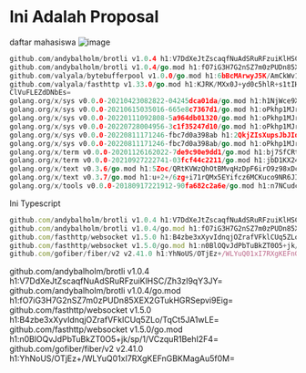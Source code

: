 # Ini Adalah Proposal
daftar mahasiswa
![image](https://user-images.githubusercontent.com/15622730/229725891-97fcd4ca-f47e-44f0-aa9c-3f4770875e4c.png)

```go
github.com/andybalholm/brotli v1.0.4 h1:V7DdXeJtZscaqfNuAdSRuRFzuiKlHSC/Zh3zl9qY3JY=
github.com/andybalholm/brotli v1.0.4/go.mod h1:fO7iG3H7G2nSZ7m0zPUDn85XEX2GTukHGRSepvi9Eig=
github.com/valyala/bytebufferpool v1.0.0/go.mod h1:6bBcMArwyJ5K/AmCkWv1jt77kVWyCJ6HpOuEn7z0Csc=
github.com/valyala/fasthttp v1.33.0/go.mod h1:KJRK/MXx0J+yd0c5hlR+s1tIHD72sniU8ZJjl97LIw4=
ClVuFLEZdDNbEs=
golang.org/x/sys v0.0.0-20210423082822-04245dca01da/go.mod h1:h1NjWce9XRLGQEsW7wpKNCjG9DtNlClVuFLEZdDNbEs=
golang.org/x/sys v0.0.0-20210615035016-665e8c7367d1/go.mod h1:oPkhp1MJrh7nUepCBck5+mAzfO9JrbApNNgaTdGDITg=
golang.org/x/sys v0.0.0-20220111092808-5a964db01320/go.mod h1:oPkhp1MJrh7nUepCBck5+mAzfO9JrbApNNgaTdGDITg=
golang.org/x/sys v0.0.0-20220728004956-3c1f35247d10/go.mod h1:oPkhp1MJrh7nUepCBck5+mAzfO9JrbApNNgaTdGDITg=
golang.org/x/sys v0.0.0-20220811171246-fbc7d0a398ab h1:2QkjZIsXupsJbJIdSjjUOgWK3aEtzyuh2mPt3l/CkeU=
golang.org/x/sys v0.0.0-20220811171246-fbc7d0a398ab/go.mod h1:oPkhp1MJrh7nUepCBck5+mAzfO9JrbApNNgaTdGDITg=
golang.org/x/term v0.0.0-20201126162022-7de9c90e9dd1/go.mod h1:bj7SfCRtBDWHUb9snDiAeCFNEtKQo2Wmx5Cou7ajbmo=
golang.org/x/term v0.0.0-20210927222741-03fcf44c2211/go.mod h1:jbD1KX2456YbFQfuXm/mYQcufACuNUgVhRMnK/tPxf8=
golang.org/x/text v0.3.6/go.mod h1:5Zoc/QRtKVWzQhOtBMvqHzDpF6irO9z98xDceosuGiQ=
golang.org/x/text v0.3.7/go.mod h1:u+2+/6zg+i71rQMx5EYifcz6MCKuco9NR6JIITiCfzQ=
golang.org/x/tools v0.0.0-20180917221912-90fa682c2a6e/go.mod h1:n7NCudcB/nEzxVGmLbDWY5pfWTLqBcC2KZ6jyYvM4mQ=
```

Ini Typescript
```javascript
github.com/andybalholm/brotli v1.0.4 h1:V7DdXeJtZscaqfNuAdSRuRFzuiKlHSC/Zh3zl9qY3JY=
github.com/andybalholm/brotli v1.0.4/go.mod h1:fO7iG3H7G2nSZ7m0zPUDn85XEX2GTukHGRSepvi9Eig=
github.com/fasthttp/websocket v1.5.0 h1:B4zbe3xXyvIdnqjOZrafVFklCUq5ZLo/TqCt5JA1wLE=
github.com/fasthttp/websocket v1.5.0/go.mod h1:n0BlOQvJdPbTuBkZT0O5+jk/sp/1/VCzquR1BehI2F4=
github.com/gofiber/fiber/v2 v2.41.0 h1:YhNoUS/OTjEz+/WLYuQ01xI7RXgKEFnGBKMagAu5f0M=
```

github.com/andybalholm/brotli v1.0.4 h1:V7DdXeJtZscaqfNuAdSRuRFzuiKlHSC/Zh3zl9qY3JY=
github.com/andybalholm/brotli v1.0.4/go.mod h1:fO7iG3H7G2nSZ7m0zPUDn85XEX2GTukHGRSepvi9Eig=
github.com/fasthttp/websocket v1.5.0 h1:B4zbe3xXyvIdnqjOZrafVFklCUq5ZLo/TqCt5JA1wLE=
github.com/fasthttp/websocket v1.5.0/go.mod h1:n0BlOQvJdPbTuBkZT0O5+jk/sp/1/VCzquR1BehI2F4=
github.com/gofiber/fiber/v2 v2.41.0 h1:YhNoUS/OTjEz+/WLYuQ01xI7RXgKEFnGBKMagAu5f0M=
